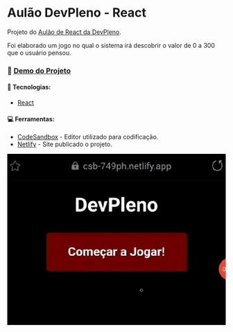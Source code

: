 # Aulão DevPleno - React

Projeto do [Aulão de React da DevPleno](https://lp.devpleno.com/aulaoreact-play/).

Foi elaborado um jogo no qual o sistema irá descobrir o valor de 0 a 300 que o usuário pensou.

### :game_die: [Demo do Projeto](https://csb-749ph.netlify.app/)

#### :rocket: Tecnologias:
- [React](https://reactjs.org/ "ReactJS")

#### :computer: Ferramentas:
- [CodeSandbox](https://codesandbox.io/ "CodeSandbox") - Editor utilizado para codificação.
- [Netlify](https://www.netlify.com/ "Netlify") - Site publicado o projeto.

![Demo](https://github.com/julionery/devpleno-aulao-react/blob/master/docs/demo.gif?raw=true)
